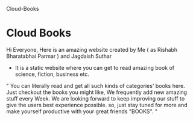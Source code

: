 Cloud-Books

# Cloud Books


Hi Everyone,
Here is an amazing website created by Me ( as Rishabh Bharatabhai Parmar ) and Jagdaish Suthar
- It is a static website where you can get to read amazing book of science, fiction, business etc. 


"
 You can literally read and get all such kinds of categories' books here. 
 Just checkout the books you might like, We frequently add new amazing stuff every Week. 
 We are looking forward to keep improving our stuff to give the users best experience possible. 
 so, just stay tuned for more and make yourself productive with your great friends "BOOKS".
 "

